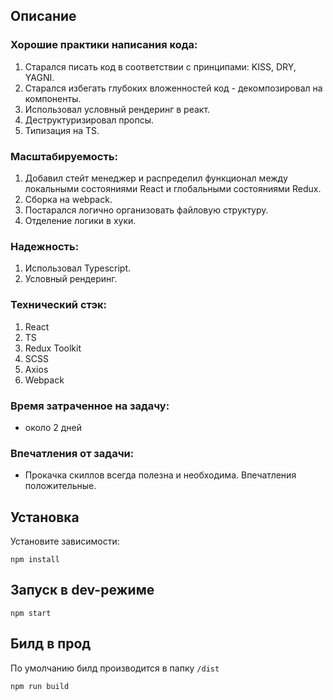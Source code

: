 ## Описание
### Хорошие практики написания кода:
1. Старался писать код в соответствии с принципами: KISS, DRY, YAGNI.
2. Старался избегать глубоких вложенностей код - декомпозировал на компоненты.
3. Использовал условный рендеринг в реакт.
4. Деструктуризировал пропсы.
5. Типизация на TS.
### Масштабируемость:
1. Добавил стейт менеджер и распределил функционал между локальными состояниями React и глобальными состояниями Redux.
2. Сборка на webpack.
3. Постарался логично организовать файловую структуру.
4. Отделение логики в хуки.
### Надежность:
1. Использовал Typescript.
2. Условный рендеринг.
### Технический стэк:
1. React
2. TS
3. Redux Toolkit
4. SCSS
5. Axios
6. Webpack
### Время затраченное на задачу:
* около 2 дней
### Впечатления от задачи:
* Прокачка скиллов всегда полезна и необходима. Впечатления положительные.

## Установка
Установите зависимости:
```
npm install
```
## Запуск в dev-режиме
```
npm start
```
## Билд в прод
По умолчанию билд производится в папку `/dist`
```
npm run build
```
